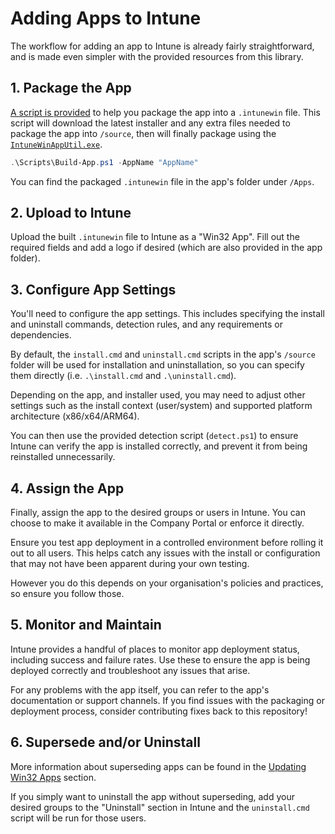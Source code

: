 # Adding Apps to Intune

The workflow for adding an app to Intune is already fairly straightforward, and is made even simpler with the provided resources from this library.

## 1. Package the App

[A script is provided](./library-automation.md) to help you package the app into a `.intunewin` file. This script will download the latest installer and any extra files needed to package the app into `/source`, then will finally package using the [`IntuneWinAppUtil.exe`](https://github.com/Microsoft/Microsoft-Win32-Content-Prep-Tool).

```powershell
.\Scripts\Build-App.ps1 -AppName "AppName"
```

You can find the packaged `.intunewin` file in the app's folder under `/Apps`.

## 2. Upload to Intune

Upload the built `.intunewin` file to Intune as a "Win32 App". Fill out the required fields and add a logo if desired (which are also provided in the app folder).

<!--TODO Add image here for Intune upload-->

## 3. Configure App Settings

You'll need to configure the app settings. This includes specifying the install and uninstall commands, detection rules, and any requirements or dependencies.

By default, the `install.cmd` and `uninstall.cmd` scripts in the app's `/source` folder will be used for installation and uninstallation, so you can specify them directly (i.e. `.\install.cmd` and `.\uninstall.cmd`).

<!--TODO Add image of install/uninstall commands-->

Depending on the app, and installer used, you may need to adjust other settings such as the install context (user/system) and supported platform architecture (x86/x64/ARM64).

You can then use the provided detection script (`detect.ps1`) to ensure Intune can verify the app is installed correctly, and prevent it from being reinstalled unnecessarily.

## 4. Assign the App

Finally, assign the app to the desired groups or users in Intune. You can choose to make it available in the Company Portal or enforce it directly.

Ensure you test app deployment in a controlled environment before rolling it out to all users. This helps catch any issues with the install or configuration that may not have been apparent during your own testing.

However you do this depends on your organisation's policies and practices, so ensure you follow those.

## 5. Monitor and Maintain

Intune provides a handful of places to monitor app deployment status, including success and failure rates. Use these to ensure the app is being deployed correctly and troubleshoot any issues that arise.

For any problems with the app itself, you can refer to the app's documentation or support channels. If you find issues with the packaging or deployment process, consider contributing fixes back to this repository!

<!--TODO Add image of app monitoring page-->

## 6. Supersede and/or Uninstall

More information about superseding apps can be found in the [Updating Win32 Apps](./updating-win32apps.md) section.

If you simply want to uninstall the app without superseding, add your desired groups to the "Uninstall" section in Intune and the `uninstall.cmd` script will be run for those users.
